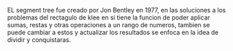 EL segment tree fue creado por Jon Bentley en 1977, en las soluciones a los problemas del rectagulo de klee en si tiene la funcion de poder aplicar sumas, restas y otras operaciones a un rango de numeros, tambien se puede cambiar a estos y actualizar los resultados se enfoca en la idea de dividir y conquistaras.
